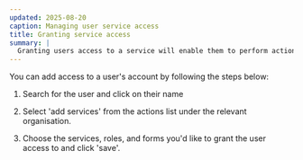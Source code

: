 ```yaml
---
updated: 2025-08-20
caption: Managing user service access
title: Granting service access
summary: |
  Granting users access to a service will enable them to perform actions and carry out tasks within the service.
---
```


You can add access to a user's account by following the steps below:

1. Search for the user and click on their name

2. Select 'add services' from the actions list under the relevant organisation.

3. Choose the services, roles, and forms you'd like to grant the user access to and click 'save'.
